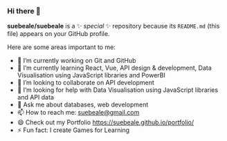 ### Hi there 👋


**suebeale/suebeale** is a ✨ _special_ ✨ repository because its `README.md` (this file) appears on your GitHub profile.

Here are some areas important to me:

- 🔭 I’m currently working on Git and GitHub
- 🌱 I’m currently learning React, Vue, API design & development, Data Visualisation using JavaScript libraries and PowerBI
- 👯 I’m looking to collaborate on API development
- 🤔 I’m looking for help with Data Visualisation using JavaScript libraries and API data
- 💬 Ask me about databases, web development
- 📫 How to reach me: suebeale@gmail.com
- 😄 Check out my Portfolio https://suebeale.github.io/portfolio/
- ⚡ Fun fact: I create Games for Learning

